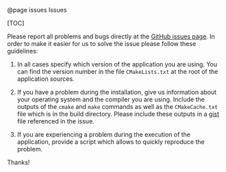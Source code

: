 @page issues Issues

[TOC]

Please report all problems and bugs directly at the [GitHub issues page](https://github.com/TRIQS/mpi/issues).
In order to make it easier for us to solve the issue please follow these guidelines:

1. In all cases specify which version of the application you are using. You can
   find the version number in the file `CMakeLists.txt` at the root of the
   application sources.

2. If you have a problem during the installation, give us information about
   your operating system and the compiler you are using. Include the outputs of
   the `cmake` and `make` commands as well as the `CMakeCache.txt` file
   which is in the build directory. Please include these outputs in a
   [gist](http://gist.github.com/>) file referenced in the issue.

3. If you are experiencing a problem during the execution of the application, provide
   a script which allows to quickly reproduce the problem.

Thanks!
